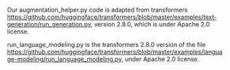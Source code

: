 Our augmentation_helper.py code is adapted from transformers https://github.com/huggingface/transformers/blob/master/examples/text-generation/run_generation.py,
version 2.8.0, which is under Apache 2.0 license.

run_language_modeling.py is the transformers 2.8.0 version of the file
https://github.com/huggingface/transformers/blob/master/examples/language-modeling/run_language_modeling.py,
under Apache 2.0 license. 
